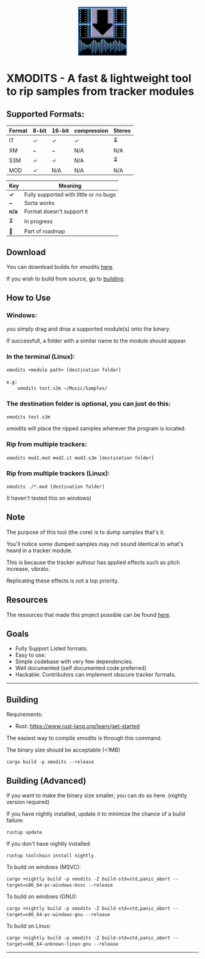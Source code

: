 <p align="center">
    <img alt="XMODITS Logo" src="icon.png">
</p>

# XMODITS - A fast & lightweight tool to rip samples from tracker modules

## Supported Formats:

|Format| 8-bit| 16-bit| compression|Stereo|
| --- | --- | --- | --- | --- |
|IT| ✓|✓|✓|⏳|
| XM  | ~| ~| N/A| N/A|
| S3M | ✓| ✓| N/A| ⏳|
| MOD | ✓| N/A| N/A| N/A|



|Key| Meaning|
|---|---|
|**✓** | Fully supported with little or no bugs|
| **~** | Sorta works |
| **n/a** | Format doesn't support it|
| ⏳ | In progress|
| 🚧 | Part of roadmap |




## Download
You can download builds for xmodits [here](https://github.com/B0ney/xmodits/releases).

If you wish to build from source, go to [building](#building).

## How to Use

### Windows: 
you simply drag and drop a supported module(s) onto the binary.

If successfull, a folder with a similar name to the module should appear.

### In the terminal (Linux):

```
xmodits <module path> [destination folder]

e.g:
    xmodits test.s3m ~/Music/Samples/
```
### The destination folder is optional, you can just do this:
```
xmodits test.s3m
```

xmodits will place the ripped samples wherever the program is located.


### Rip from multiple trackers:
```
xmodits mod1.mod mod2.it mod3.s3m [destination folder]
```
### Rip from multiple trackers (Linux):
```
xmodits ./*.mod [destination folder]
```
(I haven't tested this on windows)



## Note
The purpose of this tool (the core) is to dump samples that's it.

You'll notice some dumped samples may not sound identical to what's heard in a tracker module. 

This is because the tracker authour has applied effects such as pitch increase, vibrato.

Replicating these effects is not a top priority. 

## Resources
The resources that made this project possible can be found [here](./resources/).
## Goals
* Fully Support Listed formats.
* Easy to use.
* Simple codebase with very few dependencies. 
* Well documented (self documented code preferred)
* Hackable: Contributors can implement obscure tracker formats. 

---
## Building
Requirements: 
* Rust: https://www.rust-lang.org/learn/get-started

The easiest way to compile xmodits is through this command.

The binary size should be acceptable (<1MB)

```
cargo build -p xmodits --release
```

## Building (Advanced)
If you want to make the binary size smaller, you can do so here. (nightly version required)

If you have nightly installed, update it to minimize the chance of a build failure:
```
rustup update
```
If you don't have nightly installed:
```
rustup toolchain install nightly
```

To build on windows (MSVC):
```
cargo +nightly build -p xmodits -Z build-std=std,panic_abort --target=x86_64-pc-windows-msvc --release
```
To build on windows (GNU):
```
cargo +nightly build -p xmodits -Z build-std=std,panic_abort --target=x86_64-pc-windows-gnu --release
```


To build on Linux:
```
cargo +nightly build -p xmodits -Z build-std=std,panic_abort --target=x86_64-unknown-linux-gnu --release
```

---
